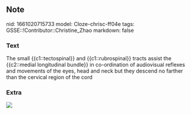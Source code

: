 ## Note
nid: 1661020715733
model: Cloze-chrisc-ff04e
tags: GSSE::!Contributor::Christine_Zhao
markdown: false

### Text
The small {{c1::tectospinal}} and {{c1::rubrospinal}} tracts assist the {{c2::medial longitudinal bundle}} in co-ordination of audiovisual reflexes and movements of the eyes, head
and neck but they descend no farther than the cervical region of the cord

### Extra
<img src="paste-e900b1eb9540e3f7896198b692c6601406fbc58b.jpg">
